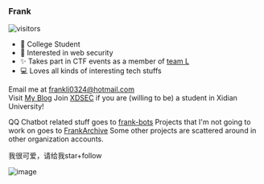 ### Frank

![visitors](https://visitor-badge.laobi.icu/badge?page_id=frankliC4F88414-C20B-4ACE-986C-93E4780539CC.readme.md)

- 🏫 College Student
- 🔐 Interested in web security
- ✨ Takes part in CTF events as a member of [team L](https://l.xdsec.org)
- 💻 Loves all kinds of interesting tech stuffs

Email me at <frankli0324@hotmail.com>  
Visit [My Blog](https://blog.frankli.site)
Join [XDSEC](https://xdsec.org) if you are (willing to be) a student in Xidian University!

QQ Chatbot related stuff goes to [frank-bots](https://github.com/frank-bots)
Projects that I'm not going to work on goes to [FrankArchive](https://github.com/FrankArchive)
Some other projects are scattered around in other organization accounts.

我很可爱，请给我star+follow

![image](https://user-images.githubusercontent.com/20221896/134801632-c9689848-11d9-461e-a26f-dc2f0a0842c5.png)
